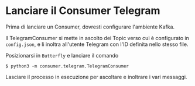 # Lanciare il Consumer Telegram

Prima di lanciare un Consumer, dovresti configurare l'ambiente Kafka.

Il TelegramConsumer si mette in ascolto dei Topic verso cui è configurato in `config.json`, e li inoltra all'utente Telegram con l'ID definita nello stesso file.

Posizionarsi in `Butterfly` e lanciare il comando

    $ python3 -m consumer.telegram.TelegramConsumer

Lasciare il processo in esecuzione per ascoltare e inoltrare i vari messaggi.
